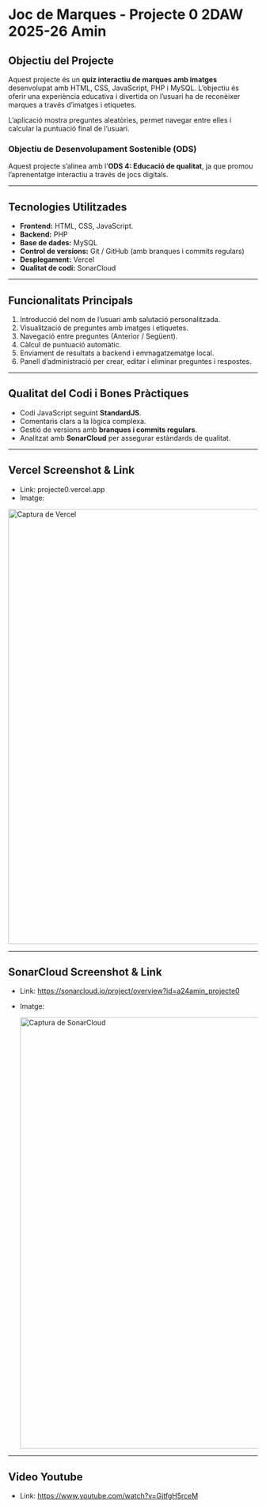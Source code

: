 # Joc de Marques - Projecte 0 2DAW 2025-26 Amin 

## Objectiu del Projecte
Aquest projecte és un **quiz interactiu de marques amb imatges** desenvolupat amb HTML, CSS, JavaScript, PHP i MySQL. L’objectiu és oferir una experiència educativa i divertida on l’usuari ha de reconèixer marques a través d’imatges i etiquetes.

L’aplicació mostra preguntes aleatòries, permet navegar entre elles i calcular la puntuació final de l’usuari.

### Objectiu de Desenvolupament Sostenible (ODS)
Aquest projecte s’alinea amb l’**ODS 4: Educació de qualitat**, ja que promou l’aprenentatge interactiu a través de jocs digitals.

---

## Tecnologies Utilitzades
- **Frontend:** HTML, CSS, JavaScript.
- **Backend:** PHP
- **Base de dades:** MySQL
- **Control de versions:** Git / GitHub (amb branques i commits regulars)
- **Desplegament:** Vercel
- **Qualitat de codi:** SonarCloud

---

## Funcionalitats Principals
1. Introducció del nom de l’usuari amb salutació personalitzada.
2. Visualització de preguntes amb imatges i etiquetes.
3. Navegació entre preguntes (Anterior / Següent).
4. Càlcul de puntuació automàtic.
5. Enviament de resultats a backend i emmagatzematge local.
6. Panell d’administració per crear, editar i eliminar preguntes i respostes.

---

## Qualitat del Codi i Bones Pràctiques
- Codi JavaScript seguint **StandardJS**.
- Comentaris clars a la lògica complexa.
- Gestió de versions amb **branques i commits regulars**.
- Analitzat amb **SonarCloud** per assegurar estàndards de qualitat.

---

## Vercel Screenshot & Link
- Link: projecte0.vercel.app
- Imatge:

<img width="1876" height="880" alt="Captura de Vercel" src="https://github.com/user-attachments/assets/b3c62de1-1b43-44c0-9fbb-86f7f5b9b6c9" />

---

## SonarCloud Screenshot & Link
- Link: https://sonarcloud.io/project/overview?id=a24amin_projecte0
- Imatge:

  <img width="1883" height="872" alt="Captura de SonarCloud" src="https://github.com/user-attachments/assets/cd026ec1-d69d-4598-9e87-7ad6f2f62be8" />

---

## Video Youtube
- Link: https://www.youtube.com/watch?v=GjtfgH5rceM

